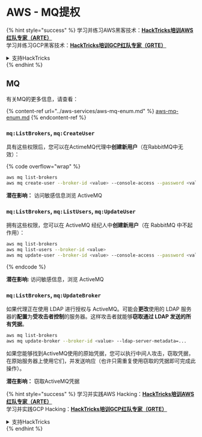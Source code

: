 # AWS - MQ提权

{% hint style="success" %}
学习并练习AWS黑客技术：<img src="/.gitbook/assets/image.png" alt="" data-size="line">[**HackTricks培训AWS红队专家（ARTE）**](https://training.hacktricks.xyz/courses/arte)<img src="/.gitbook/assets/image.png" alt="" data-size="line">\
学习并练习GCP黑客技术：<img src="/.gitbook/assets/image (2).png" alt="" data-size="line">[**HackTricks培训GCP红队专家（GRTE）**<img src="/.gitbook/assets/image (2).png" alt="" data-size="line">](https://training.hacktricks.xyz/courses/grte)

<details>

<summary>支持HackTricks</summary>

* 检查[**订阅计划**](https://github.com/sponsors/carlospolop)!
* **加入** 💬 [**Discord群组**](https://discord.gg/hRep4RUj7f) 或 [**电报群组**](https://t.me/peass) 或 **关注**我们的 **Twitter** 🐦 [**@hacktricks\_live**](https://twitter.com/hacktricks\_live)**.**
* **通过向** [**HackTricks**](https://github.com/carlospolop/hacktricks) 和 [**HackTricks Cloud**](https://github.com/carlospolop/hacktricks-cloud) **github仓库提交PR来分享黑客技巧。**

</details>
{% endhint %}

## MQ

有关MQ的更多信息，请查看：

{% content-ref url="../aws-services/aws-mq-enum.md" %}
[aws-mq-enum.md](../aws-services/aws-mq-enum.md)
{% endcontent-ref %}

### `mq:ListBrokers`, `mq:CreateUser`

具有这些权限后，您可以在ActimeMQ代理中**创建新用户**（在RabbitMQ中无效）：

{% code overflow="wrap" %}
```bash
aws mq list-brokers
aws mq create-user --broker-id <value> --console-access --password <value> --username <value>
```
**潜在影响：** 访问敏感信息浏览 ActiveMQ

### `mq:ListBrokers`, `mq:ListUsers`, `mq:UpdateUser`

拥有这些权限，您可以在 ActiveMQ 经纪人中**创建新用户**（在 RabbitMQ 中不起作用）：
```bash
aws mq list-brokers
aws mq list-users --broker-id <value>
aws mq update-user --broker-id <value> --console-access --password <value> --username <value>
```
{% endcode %}

**潜在影响:** 访问敏感信息，浏览 ActiveMQ

### `mq:ListBrokers`, `mq:UpdateBroker`

如果代理正在使用 LDAP 进行授权与 ActiveMQ。可能会**更改**使用的 LDAP 服务器的**配置**为**受攻击者控制**的服务器。这样攻击者就能够**窃取通过 LDAP 发送的所有凭据**。
```bash
aws mq list-brokers
aws mq update-broker --broker-id <value> --ldap-server-metadata=...
```
如果您能够找到ActiveMQ使用的原始凭据，您可以执行中间人攻击，窃取凭据，在原始服务器上使用它们，并发送响应（也许只需重复使用窃取的凭据即可完成此操作）。

**潜在影响：** 窃取ActiveMQ凭据

{% hint style="success" %}
学习并实践AWS Hacking：<img src="/.gitbook/assets/image.png" alt="" data-size="line">[**HackTricks培训AWS红队专家（ARTE）**](https://training.hacktricks.xyz/courses/arte)<img src="/.gitbook/assets/image.png" alt="" data-size="line">\
学习并实践GCP Hacking：<img src="/.gitbook/assets/image (2).png" alt="" data-size="line">[**HackTricks培训GCP红队专家（GRTE）**<img src="/.gitbook/assets/image (2).png" alt="" data-size="line">](https://training.hacktricks.xyz/courses/grte)

<details>

<summary>支持HackTricks</summary>

* 检查[**订阅计划**](https://github.com/sponsors/carlospolop)!
* **加入** 💬 [**Discord群**](https://discord.gg/hRep4RUj7f) 或 [**电报群**](https://t.me/peass) 或 **关注**我们的**Twitter** 🐦 [**@hacktricks\_live**](https://twitter.com/hacktricks\_live)**.**
* 通过向[**HackTricks**](https://github.com/carlospolop/hacktricks)和[**HackTricks Cloud**](https://github.com/carlospolop/hacktricks-cloud) github仓库提交PR来分享黑客技巧。

</details>
{% endhint %}
